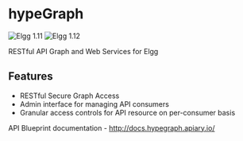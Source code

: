 hypeGraph
=========
![Elgg 1.11](https://img.shields.io/badge/Elgg-1.11.x-orange.svg?style=flat-square)
![Elgg 1.12](https://img.shields.io/badge/Elgg-1.12.x-orange.svg?style=flat-square)

RESTful API Graph and Web Services for Elgg

## Features

* RESTful Secure Graph Access
* Admin interface for managing API consumers
* Granular access controls for API resource on per-consumer basis

API Blueprint documentation - http://docs.hypegraph.apiary.io/
